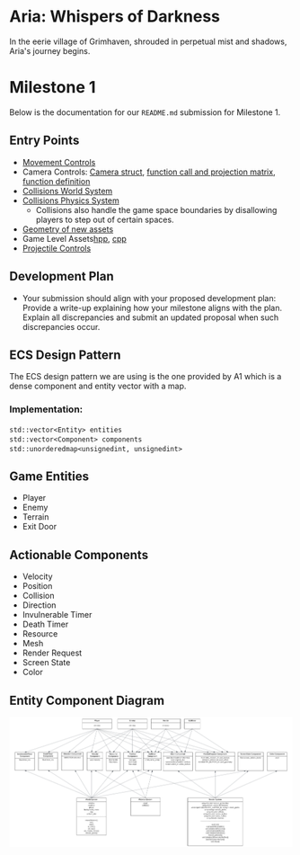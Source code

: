 # Aria: Whispers of Darkness
In the eerie village of Grimhaven, shrouded in perpetual mist and shadows, Aria's journey begins. 

# Milestone 1
Below is the documentation for our `README.md` submission for Milestone 1.

## Entry Points
- [Movement Controls](https://github.students.cs.ubc.ca/CPSC427-2023W-T1/Team06Aria/blob/0d59974eadc6cf1e6482af4443dfe1ed5fba9fb9/src/world_system.cpp#L270)
- Camera Controls: [Camera struct](https://github.students.cs.ubc.ca/CPSC427-2023W-T1/Team06Aria/blob/d37c69f8169b5c6068eda0682ba48fa821cc33ef/src/common.hpp#L51),  [function call and projection matrix](https://github.students.cs.ubc.ca/CPSC427-2023W-T1/Team06Aria/blob/d37c69f8169b5c6068eda0682ba48fa821cc33ef/src/render_system.cpp#L205), [function definition](https://github.students.cs.ubc.ca/CPSC427-2023W-T1/Team06Aria/blob/d37c69f8169b5c6068eda0682ba48fa821cc33ef/src/common.cpp#L24)
- [Collisions World System](https://github.students.cs.ubc.ca/CPSC427-2023W-T1/Team06Aria/blob/0d59974eadc6cf1e6482af4443dfe1ed5fba9fb9/src/world_system.cpp#L217)
- [Collisions Physics System](https://github.students.cs.ubc.ca/CPSC427-2023W-T1/Team06Aria/blob/0d59974eadc6cf1e6482af4443dfe1ed5fba9fb9/src/physics_system.cpp#L32)
  - Collisions also handle the game space boundaries by disallowing players to step out of certain spaces.
- [Geometry of new assets](https://github.students.cs.ubc.ca/CPSC427-2023W-T1/Team06Aria/blob/eac2392bd085313bd47088c7d778549e9295cd7e/src/render_system_init.cpp#L166)
- Game Level Assets[hpp](https://github.students.cs.ubc.ca/CPSC427-2023W-T1/Team06Aria/blob/eac2392bd085313bd47088c7d778549e9295cd7e/src/game_level.hpp), [cpp](https://github.students.cs.ubc.ca/CPSC427-2023W-T1/Team06Aria/blob/eac2392bd085313bd47088c7d778549e9295cd7e/src/game_level.cpp)
- [Projectile Controls](https://github.students.cs.ubc.ca/CPSC427-2023W-T1/Team06Aria/blob/1abb653a8c08b16c6a2b29b3be8313c48e31a219/src/world_system.cpp#L364)

## Development Plan
- Your submission should align with your proposed development plan: Provide a write-up explaining how your milestone aligns with the plan. Explain all discrepancies and submit an updated proposal when such discrepancies occur.

## ECS Design Pattern
The ECS design pattern we are using is the one provided by A1 which is a dense component and entity vector with a map.

### Implementation:
`std::vector<Entity> entities`\
`std::vector<Component> components`\
`std::unorderedmap<unsignedint, unsignedint>`

## Game Entities
- Player
- Enemy
- Terrain
- Exit Door

## Actionable Components
- Velocity
- Position
- Collision
- Direction
- Invulnerable Timer
- Death Timer
- Resource
- Mesh
- Render Request
- Screen State
- Color

## Entity Component Diagram
![ECS diagram](docu/images/M1_ECS_diagram.png)
